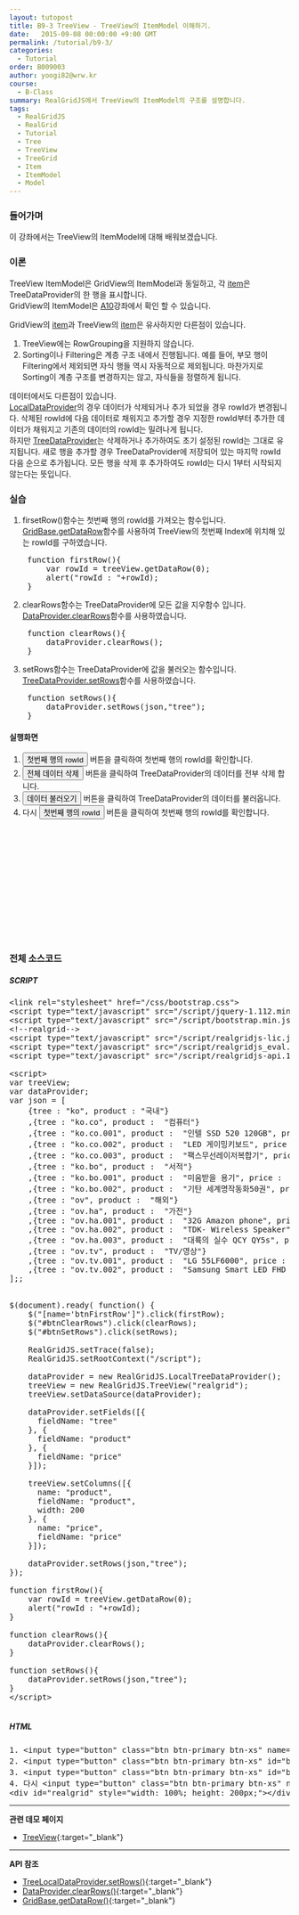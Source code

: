 ```yaml
---
layout: tutopost
title: B9-3 TreeView - TreeView의 ItemModel 이해하기.
date:   2015-09-08 00:00:00 +9:00 GMT
permalink: /tutorial/b9-3/
categories: 
  - Tutorial
order: B009003
author: yoogi82@wrw.kr
course:
  - B-Class
summary: RealGridJS에서 TreeView의 ItemModel의 구조를 설명합니다.
tags: 
  - RealGridJS
  - RealGrid
  - Tutorial
  - Tree
  - TreeView
  - TreeGrid
  - Item
  - ItemModel         
  - Model
---
```


<script type="text/javascript" src="/script/realgridjs-lic.js"></script>
<script type="text/javascript" src="/script/realgridjs_eval.1.1.51.min.js"></script>
<script type="text/javascript" src="/script/realgridjs-api.1.1.51.js"></script>

<script language="javascript">
var treeView;
var dataProvider;
var json = [
	{tree : "ko", product : "국내"}
	,{tree : "ko.co", product :  "컴퓨터"}
	,{tree : "ko.co.001", product :  "인텔 SSD 520 120GB", price :  63900 }
	,{tree : "ko.co.002", product :  "LED 게이밍키보드", price :  29700 }
	,{tree : "ko.co.003", product :  "팩스무선레이저복합기", price :  119000 }
	,{tree : "ko.bo", product :  "서적"}
	,{tree : "ko.bo.001", product :  "미움받을 용기", price :  13410 }
	,{tree : "ko.bo.002", product :  "기탄 세계명작동화50권", price :  69000 }
	,{tree : "ov", product :  "해외"}
	,{tree : "ov.ha", product :  "가전"}
	,{tree : "ov.ha.001", product :  "32G Amazon phone", price :  130 }
	,{tree : "ov.ha.002", product :  "TDK- Wireless Speaker", price :  49.99 }
	,{tree : "ov.ha.003", product :  "대륙의 실수 QCY QY5s", price :  18.59 }
	,{tree : "ov.tv", product :  "TV/영상"}
	,{tree : "ov.tv.001", product :  "LG 55LF6000", price :  498 }
	,{tree : "ov.tv.002", product :  "Samsung Smart LED FHD 60\"", price :  897.99 }
];;


$(document).ready( function() {
	$("[name='btnFirstRow']").click(firstRow);
	$("#btnClearRows").click(clearRows);
	$("#btnSetRows").click(setRows);

	RealGridJS.setTrace(false);
	RealGridJS.setRootContext("/script");
	
	dataProvider = new RealGridJS.LocalTreeDataProvider();
	treeView = new RealGridJS.TreeView("realgrid");
	treeView.setDataSource(dataProvider);
	
	dataProvider.setFields([{
	  fieldName: "tree"
	}, {
	  fieldName: "product"
	}, {
	  fieldName: "price"
	}]);
	
	treeView.setColumns([{
	  name: "product",
	  fieldName: "product",
	  width: 200
	}, {
	  name: "price",
	  fieldName: "price"
	}]);
	
	dataProvider.setRows(json,"tree");
});

function firstRow(){
	var rowId = treeView.getDataRow(0); 
	alert("rowId : "+rowId);
}

function clearRows(){
	dataProvider.clearRows();
}

function setRows(){
	dataProvider.setRows(json,"tree");
}
</script>

### 들어가며

이 강좌에서는 TreeView의 ItemModel에 대해 배워보겠습니다.

### 이론

TreeView ItemModel은 GridView의 ItemModel과 동일하고, 각 [item](/api/features/Grid%20Item/)은 TreeDataProvider의 한 행을 표시합니다.  
GridView의 ItemModel은 [A10](/tutorial/a10/)강좌에서 확인 할 수 있습니다.  

GridView의 [item](/api/features/Grid%20Item/)과 TreeView의 [item](/api/features/Grid%20Item/)은 유사하지만 다른점이 있습니다.  
1. TreeView에는 RowGrouping을 지원하지 않습니다.  
2. Sorting이나 Filtering은 계층 구조 내에서 진행됩니다. 예를 들어, 부모 행이 Filtering에서 제외되면 자식 행들 역시 자동적으로 제외됩니다. 마찬가지로 Sorting이 계층 구조를 변경하지는 않고, 자식들을 정렬하게 됩니다.  

데이터에서도 다른점이 있습니다.  
[LocalDataProvider](/api/LocalDataProvider/)의 경우 데이터가 삭제되거나 추가 되었을 경우 rowId가 변경됩니다. 삭제된 rowId에 다음 데이터로 채워지고 추가할 경우 지정한 rowId부터 추가한 데이터가 채워지고 기존의 데이터의 rowId는 밀려나게 됩니다.  
하지만 [TreeDataProvider](/api/TreeDataProvider/)는 삭제하거나 추가하여도 초기 설정된 rowId는 그대로 유지됩니다. 새로 행을 추가할 경우 TreeDataProvider에 저장되어 있는 마지막 rowId 다음 순으로 추가됩니다. 모든 행을 삭제 후 추가하여도 rowId는 다시 1부터 시작되지 않는다는 뜻입니다.  

### 실습

1. firsetRow()함수는 첫번째 행의 rowId를 가져오는 함수입니다. [GridBase.getDataRow](/api/GridBase/getDataRow/)함수를 사용하여 TreeView의 첫번째 Index에 위치해 있는 rowId를 구하였습니다.

	<pre class="prettyprint">
	function firstRow(){
		var rowId = treeView.getDataRow(0); 
		alert("rowId : "+rowId);
	}</pre>

2. clearRows함수는 TreeDataProvider에 모든 값을 지우함수 입니다. [DataProvider.clearRows](/api/DataProvider/clearRows/)함수를 사용하였습니다.

	<pre class="prettyprint">
	function clearRows(){
		dataProvider.clearRows();
	}</pre>

3. setRows함수는 TreeDataProvider에 값을 불러오는 함수입니다. [TreeDataProvider.setRows](/api/TreeDataProvider/setRows/)함수를 사용하였습니다.

	<pre class="prettyprint">
	function setRows(){
		dataProvider.setRows(json,"tree");
	}</pre>

#### 실행화면

1. <input type="button" class="btn btn-primary btn-xs" name="btnFirstRow" value="첫번째 행의 rowId" /> 버튼을 클릭하여 첫번째 행의 rowId를 확인합니다.<br/>
2. <input type="button" class="btn btn-primary btn-xs" id="btnClearRows" value="전체 데이터 삭제" /> 버튼을 클릭하여 TreeDataProvider의 데이터를 전부 삭제 합니다.<br/>
3. <input type="button" class="btn btn-primary btn-xs" id="btnSetRows" value="데이터 불러오기" /> 버튼을 클릭하여 TreeDataProvider의 데이터를 불러옵니다.<br/>
4. 다시 <input type="button" class="btn btn-primary btn-xs" name="btnFirstRow" value="첫번째 행의 rowId" /> 버튼을 클릭하여 첫번째 행의 rowId를 확인합니다.<br/>

<div id="realgrid" style="width: 100%; height: 200px;"></div>

### 전체 소스코드

##### SCRIPT    

<pre class="prettyprint full-source-script">
&lt;link rel=&quot;stylesheet&quot; href=&quot;/css/bootstrap.css&quot;&gt;
&lt;script type=&quot;text/javascript&quot; src=&quot;/script/jquery-1.112.min.js&quot;&gt;&lt;/script&gt;
&lt;script type=&quot;text/javascript&quot; src=&quot;/script/bootstrap.min.js&quot;&gt;&lt;/script&gt;
&lt;!--realgrid--&gt;
&lt;script type="text/javascript" src="/script/realgridjs-lic.js"&gt;&lt;/script&gt;
&lt;script type="text/javascript" src="/script/realgridjs_eval.1.0.14.min.js"&gt;&lt;/script&gt;
&lt;script type="text/javascript" src="/script/realgridjs-api.1.0.14.js"&gt;&lt;/script&gt;

&lt;script&gt;
var treeView;
var dataProvider;
var json = [
	{tree : "ko", product : "국내"}
	,{tree : "ko.co", product :  "컴퓨터"}
	,{tree : "ko.co.001", product :  "인텔 SSD 520 120GB", price :  63900 }
	,{tree : "ko.co.002", product :  "LED 게이밍키보드", price :  29700 }
	,{tree : "ko.co.003", product :  "팩스무선레이저복합기", price :  119000 }
	,{tree : "ko.bo", product :  "서적"}
	,{tree : "ko.bo.001", product :  "미움받을 용기", price :  13410 }
	,{tree : "ko.bo.002", product :  "기탄 세계명작동화50권", price :  69000 }
	,{tree : "ov", product :  "해외"}
	,{tree : "ov.ha", product :  "가전"}
	,{tree : "ov.ha.001", product :  "32G Amazon phone", price :  130 }
	,{tree : "ov.ha.002", product :  "TDK- Wireless Speaker", price :  49.99 }
	,{tree : "ov.ha.003", product :  "대륙의 실수 QCY QY5s", price :  18.59 }
	,{tree : "ov.tv", product :  "TV/영상"}
	,{tree : "ov.tv.001", product :  "LG 55LF6000", price :  498 }
	,{tree : "ov.tv.002", product :  "Samsung Smart LED FHD 60\"", price :  897.99 }
];;


$(document).ready( function() {
	$("[name='btnFirstRow']").click(firstRow);
	$("#btnClearRows").click(clearRows);
	$("#btnSetRows").click(setRows);

	RealGridJS.setTrace(false);
	RealGridJS.setRootContext("/script");
	
	dataProvider = new RealGridJS.LocalTreeDataProvider();
	treeView = new RealGridJS.TreeView("realgrid");
	treeView.setDataSource(dataProvider);
	
	dataProvider.setFields([{
	  fieldName: "tree"
	}, {
	  fieldName: "product"
	}, {
	  fieldName: "price"
	}]);
	
	treeView.setColumns([{
	  name: "product",
	  fieldName: "product",
	  width: 200
	}, {
	  name: "price",
	  fieldName: "price"
	}]);
	
	dataProvider.setRows(json,"tree");
});

function firstRow(){
	var rowId = treeView.getDataRow(0); 
	alert("rowId : "+rowId);
}

function clearRows(){
	dataProvider.clearRows();
}

function setRows(){
	dataProvider.setRows(json,"tree");
}
&lt;/script&gt;

</pre>

##### HTML

<pre class="prettyprint full-source-html">
1. &lt;input type="button" class="btn btn-primary btn-xs" name="btnFirstRow" value="첫번째 행의 rowId" /&gt; 버튼을 클릭하여 첫번째 행의 rowId를 확인합니다.&lt;br/&gt;
2. &lt;input type="button" class="btn btn-primary btn-xs" id="btnClearRows" value="전체 데이터 삭제" /&gt; 버튼을 클릭하여 TreeDataProvider의 데이터를 전부 삭제 합니다.&lt;br/&gt;
3. &lt;input type="button" class="btn btn-primary btn-xs" id="btnSetRows" value="데이터 불러오기" /&gt; 버튼을 클릭하여 TreeDataProvider의 데이터를 불러옵니다.&lt;br/&gt;
4. 다시 &lt;input type="button" class="btn btn-primary btn-xs" name="btnFirstRow" value="첫번째 행의 rowId" /&gt; 버튼을 클릭하여 첫번째 행의 rowId를 확인합니다.&lt;br/&gt;
&lt;div id=&quot;realgrid&quot; style=&quot;width: 100%; height: 200px;&quot;&gt;&lt;/div&gt;
</pre>


---
**관련 데모 페이지**

* [TreeView](http://demo.realgrid.com/Tree/TreeDataModel){:target="_blank"}

---
**API 참조**

* [TreeLocalDataProvider.setRows()](/api/TreeDataProvider/setRows/){:target="_blank"}
* [DataProvider.clearRows()](/api/DataProvider/clearRows/){:target="_blank"}
* [GridBase.getDataRow()](/api/GridBase/getDataRow/){:target="_blank"}

